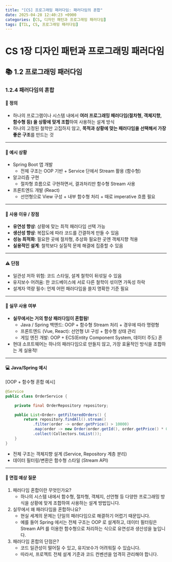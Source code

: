 ```yaml
---
title: "[CS] 프로그래밍 패러다임: 패러다임의 혼합"
date: 2025-04-28 12:40:23 +0900
categories: [CS, 디자인 패턴과 프로그래밍 패러다임]
tags: [TIL, CS, 프로그래밍 패러다임]
---
```

# CS 1장 디자인 패턴과 프로그래밍 패러다임

## 📚 1.2 프로그래밍 패러다임

### 1.2.4 패러다임의 혼합

#### 📘 정의
- 하나의 프로그램이나 시스템 내에서 **여러 프로그래밍 패러다임(절차형, 객체지향, 함수형 등) 을 상황에 맞게 조합**하여 사용하는 설계 방식
- 하나의 고정된 철학만 고집하지 않고, **목적과 상황에 맞는 패러다임을 선택해서 가장 좋은 구조**를 만드는 것

---

#### 📌 예시 상황
- Spring Boot 앱 개발
  - 전체 구조는 OOP 기반 + Service 단에서 Stream 활용 (함수형)
- 알고리즘 구현
  - 절차형 흐름으로 구현하면서, 결과처리만 함수형 Stream 사용
- 프론트엔드 개발 (React)
  - 선언형으로 View 구성 + 내부 함수형 처리 + 때로 imperative 흐름 필요

---

#### 🎯 사용 이유 / 장점
- **유연성 향상**: 상황에 맞는 최적 패러다임 선택 가능
- **생산성 향상**: 복잡도에 따라 코드를 간결하게 만들 수 있음
- **성능 최적화**: 필요한 곳에 절차형, 추상화 필요한 곳엔 객체지향 적용
- **실용적인 설계**: 철학보다 실질적 문제 해결에 집중할 수 있음

---

#### ⚠️ 단점
- 일관성 저하 위험: 코드 스타일, 설계 철학이 뒤섞일 수 있음
- 유지보수 어려움: 한 코드베이스에 서로 다른 철학이 섞이면 가독성 하락
- 설계자 역량 필수: 언제 어떤 패러다임을 쓸지 명확한 기준 필요

---

#### 🏢 실무 사용 여부
- **실무에서는 거의 항상 패러다임이 혼합됨!**
  - Java / Spring 백앤드: OOP + 함수형 Stream 처리 + 경우에 따라 명령형
  - 프론트엔드 (Vue, React): 선언형 UI 구성 + 함수형 상태 관리
  - 게임 엔진 개발: OOP + ECS(Entity Component System, 데이터 주도) 혼
- 현대 소프트웨어는 하나의 패러다임으로 만들지 않고, 가장 효율적인 방식을 조합하는 게 실용적!

---

#### 💻 Java/Spring 예시

[OOP + 함수형 혼합 예시]

```java
@Service
public class OrderService {

    private final OrderRepository repository;

    public List<Order> getFilteredOrders() {
        return repository.findAll().stream()
            .filter(order -> order.getPrice() > 10000)
            .map(order -> new Order(order.getId(), order.getPrice() * 0.9))
            .collect(Collectors.toList());
    }
}
```
- 전체 구조는 객체지향 설계 (Service, Repository 계층 분리)
- 데이터 필터링/변환은 함수형 스타일 (Stream API)

---

#### 🎤 면접 예상 질문
1. 패러다임 혼합이란 무엇인가요?
   - 하나의 시스템 내에서 함수형, 절차형, 객체지, 선언형 등 다양한 프로그래밍 방식을 상황에 맞게 조합하여 사용하는 설계 방법입니다.
2. 실무에서 왜 패러다임을 혼합하나요?
   - 현실 세계의 문제는 단일의 패러다임으로 해결하기 어렵기 때문입니다.
   - 예를 들어 Spring 에서는 전체 구조는 OOP 로 설계하고, 데이터 필터링은 Stream API 를 이용한 함수형으로 처리하는 식으로 유연성과 생산성을 높입니다. 
3. 패러다임 혼합의 단점은?
   - 코드 일관성이 떨어질 수 있고, 유지보수가 어려워질 수 있습니다.
   - 따라서, 프로젝트 전체 설계 기준과 코드 컨벤션을 엄격히 관리해야 합니다.
